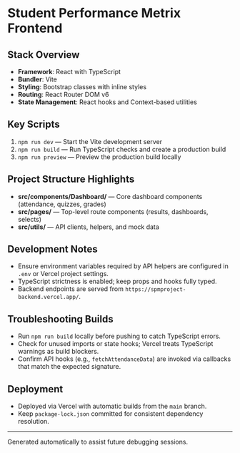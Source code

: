 # Student Performance Metrix Frontend

## Stack Overview
- **Framework**: React with TypeScript
- **Bundler**: Vite
- **Styling**: Bootstrap classes with inline styles
- **Routing**: React Router DOM v6
- **State Management**: React hooks and Context-based utilities

## Key Scripts
1. `npm run dev` — Start the Vite development server
2. `npm run build` — Run TypeScript checks and create a production build
3. `npm run preview` — Preview the production build locally

## Project Structure Highlights
- **src/components/Dashboard/** — Core dashboard components (attendance, quizzes, grades)
- **src/pages/** — Top-level route components (results, dashboards, selects)
- **src/utils/** — API clients, helpers, and mock data

## Development Notes
- Ensure environment variables required by API helpers are configured in `.env` or Vercel project settings.
- TypeScript strictness is enabled; keep props and hooks fully typed.
- Backend endpoints are served from `https://spmproject-backend.vercel.app/`.

## Troubleshooting Builds
- Run `npm run build` locally before pushing to catch TypeScript errors.
- Check for unused imports or state hooks; Vercel treats TypeScript warnings as build blockers.
- Confirm API hooks (e.g., `fetchAttendanceData`) are invoked via callbacks that match the expected signature.

## Deployment
- Deployed via Vercel with automatic builds from the `main` branch.
- Keep `package-lock.json` committed for consistent dependency resolution.

---
Generated automatically to assist future debugging sessions.